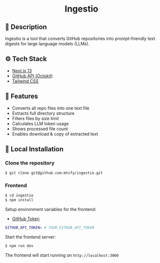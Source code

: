<h1 align="center">Ingestio</h1>

## :page_facing_up: Description

Ingestio is a tool that converts GitHub repositories into prompt-friendly text digests for large language models (LLMs).

## :gear: Tech Stack

- [Next.js 13](https://nextjs.org/)
- [GitHub API (Octokit)](https://github.com/octokit)
- [Tailwind CSS](https://tailwindcss.com/)

## :rocket: Features

- Converts all repo files into one text file
- Extracts full directory structure
- Filters files by size limit
- Calculates LLM token usage
- Shows processed file count
- Enables download & copy of extracted text

## :hammer: Local Installation

### Clone the repository

```sh
$ git clone git@github.com:mtsfy/ingestio.git
```

### Frontend

```sh
$ cd ingestio
$ npm install
```

Setup environment variables for the frontend:

- [GitHub Token](https://github.com/settings/tokens/new)

```sh
GITHUB_API_TOKEN= # YOUR_GITHUB_API_TOKEN
```

Start the frontend server:

```sh
$ npm run dev
```

The frontend will start running on `http://localhost:3000`
